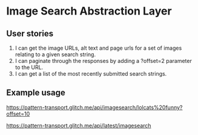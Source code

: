 # Image Search Abstraction Layer

## User stories

1. I can get the image URLs, alt text and page urls for a set of images relating to a given search string.
2. I can paginate through the responses by adding a ?offset=2 parameter to the URL.
3. I can get a list of the most recently submitted search strings.

## Example usage

<https://pattern-transport.glitch.me/api/imagesearch/lolcats%20funny?offset=10>

<https://pattern-transport.glitch.me/api/latest/imagesearch>
